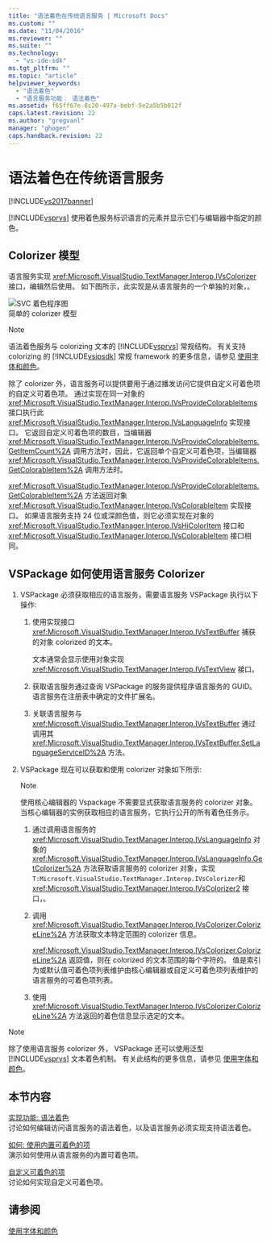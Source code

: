 ```yaml
---
title: "语法着色在传统语言服务 | Microsoft Docs"
ms.custom: ""
ms.date: "11/04/2016"
ms.reviewer: ""
ms.suite: ""
ms.technology: 
  - "vs-ide-sdk"
ms.tgt_pltfrm: ""
ms.topic: "article"
helpviewer_keywords: 
  - "语法着色"
  - "语言服务功能︰ 语法着色"
ms.assetid: f65ff67e-8c20-497a-bebf-5e2a5b5b012f
caps.latest.revision: 22
ms.author: "gregvanl"
manager: "ghogen"
caps.handback.revision: 22
---
```

# 语法着色在传统语言服务
[!INCLUDE[vs2017banner](../../code-quality/includes/vs2017banner.md)]

[!INCLUDE[vsprvs](../../code-quality/includes/vsprvs_md.md)] 使用着色服务标识语言的元素并显示它们与编辑器中指定的颜色。  
  
## Colorizer 模型  
 语言服务实现 <xref:Microsoft.VisualStudio.TextManager.Interop.IVsColorizer> 接口，编辑然后使用。  如下图所示，此实现是从语言服务的一个单独的对象，。  
  
 ![SVC 着色程序图](~/extensibility/internals/media/figlgsvccolorizer.gif "FigLgSvcColorizer")  
简单的 colorizer 模型  
  
> [!NOTE]
>  语法着色服务与 colorizing 文本的 [!INCLUDE[vsprvs](../../code-quality/includes/vsprvs_md.md)] 常规结构。  有关支持 colorizing 的 [!INCLUDE[vsipsdk](../../extensibility/includes/vsipsdk_md.md)] 常规 framework 的更多信息，请参见 [使用字体和颜色](../../extensibility/using-fonts-and-colors.md)。  
  
 除了 colorizer 外，语言服务可以提供要用于通过播发访问它提供自定义可着色项的自定义可着色项。  通过实现在同一对象的 <xref:Microsoft.VisualStudio.TextManager.Interop.IVsProvideColorableItems> 接口执行此 <xref:Microsoft.VisualStudio.TextManager.Interop.IVsLanguageInfo> 实现接口。  它返回自定义可着色项的数目，当编辑器 <xref:Microsoft.VisualStudio.TextManager.Interop.IVsProvideColorableItems.GetItemCount%2A> 调用方法时，因此，它返回单个自定义可着色项，当编辑器 <xref:Microsoft.VisualStudio.TextManager.Interop.IVsProvideColorableItems.GetColorableItem%2A> 调用方法时。  
  
 <xref:Microsoft.VisualStudio.TextManager.Interop.IVsProvideColorableItems.GetColorableItem%2A> 方法返回对象 <xref:Microsoft.VisualStudio.TextManager.Interop.IVsColorableItem> 实现接口。  如果语言服务支持 24 位或深颜色值，则它必须实现在对象的 <xref:Microsoft.VisualStudio.TextManager.Interop.IVsHiColorItem> 接口和 <xref:Microsoft.VisualStudio.TextManager.Interop.IVsColorableItem> 接口相同。  
  
## VSPackage 如何使用语言服务 Colorizer  
  
1.  VSPackage 必须获取相应的语言服务，需要语言服务 VSPackage 执行以下操作:  
  
    1.  使用实现接口 <xref:Microsoft.VisualStudio.TextManager.Interop.IVsTextBuffer> 捕获的对象 colorized 的文本。  
  
         文本通常会显示使用对象实现 <xref:Microsoft.VisualStudio.TextManager.Interop.IVsTextView> 接口。  
  
    2.  获取语言服务通过查询 VSPackage 的服务提供程序语言服务的 GUID。  语言服务在注册表中确定的文件扩展名。  
  
    3.  关联语言服务与 <xref:Microsoft.VisualStudio.TextManager.Interop.IVsTextBuffer> 通过调用其 <xref:Microsoft.VisualStudio.TextManager.Interop.IVsTextBuffer.SetLanguageServiceID%2A> 方法。  
  
2.  VSPackage 现在可以获取和使用 colorizer 对象如下所示:  
  
    > [!NOTE]
    >  使用核心编辑器的 Vspackage 不需要显式获取语言服务的 colorizer 对象。  当核心编辑器的实例获取相应的语言服务，它执行公开的所有着色任务示。  
  
    1.  通过调用语言服务的 <xref:Microsoft.VisualStudio.TextManager.Interop.IVsLanguageInfo> 对象的 <xref:Microsoft.VisualStudio.TextManager.Interop.IVsLanguageInfo.GetColorizer%2A> 方法获取语言服务的 colorizer 对象，实现 `T:Microsoft.VisualStudio.TextManager.Interop.IVsColorizer`和 <xref:Microsoft.VisualStudio.TextManager.Interop.IVsColorizer2> 接口，。  
  
    2.  调用 <xref:Microsoft.VisualStudio.TextManager.Interop.IVsColorizer.ColorizeLine%2A> 方法获取文本特定范围的 colorizer 信息。  
  
         <xref:Microsoft.VisualStudio.TextManager.Interop.IVsColorizer.ColorizeLine%2A> 返回值，则在 colorized 的文本范围的每个字符的。  值是索引为或默认值可着色项列表维护由核心编辑器或自定义可着色项列表维护的语言服务的可着色项列表。  
  
    3.  使用 <xref:Microsoft.VisualStudio.TextManager.Interop.IVsColorizer.ColorizeLine%2A> 方法返回的着色信息显示选定的文本。  
  
> [!NOTE]
>  除了使用语言服务 colorizer 外， VSPackage 还可以使用泛型 [!INCLUDE[vsprvs](../../code-quality/includes/vsprvs_md.md)] 文本着色机制。  有关此结构的更多信息，请参见 [使用字体和颜色](../../extensibility/using-fonts-and-colors.md)。  
  
## 本节内容  
 [实现功能: 语法着色](../../extensibility/internals/implementing-syntax-coloring.md)  
 讨论如何编辑访问语言服务的语法着色，以及语言服务必须实现支持语法着色。  
  
 [如何: 使用内置可着色的项](../../extensibility/internals/how-to-use-built-in-colorable-items.md)  
 演示如何使用从语言服务的内置可着色项。  
  
 [自定义可着色的项](../../extensibility/internals/custom-colorable-items.md)  
 讨论如何实现自定义可着色项。  
  
## 请参阅  
 [使用字体和颜色](../../extensibility/using-fonts-and-colors.md)